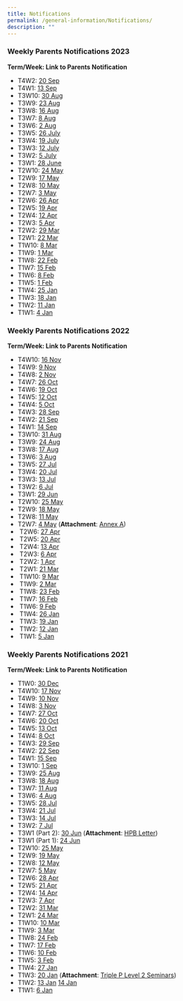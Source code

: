 ```yaml
---
title: Notifications
permalink: /general-information/Notifications/
description: ""
---
```

### Weekly Parents Notifications 2023

<b>Term/Week: Link to Parents Notification</b>

* T4W2: [20 Sep](/files/Notifications/2023/t4w2%20parents%20notification%20(20%20sep%202023).pdf)
* T4W1: [13 Sep](/files/Notifications/2023/t4w1%20parents%20notification%20(13%20sep%202023).pdf)
* T3W10: [30 Aug](/files/Notifications/2023/t3w10%20parents%20notification%20(30%20aug%202023).pdf)
* T3W9: [23 Aug](/files/Notifications/2023/t3w9%20parents%20notification%20(23%20aug%202023).pdf)
* T3W8: [16 Aug](/files/Notifications/2023/t3w8%20parents%20notification%20(16%20aug%202023).pdf)
* T3W7: [8 Aug](/files/Notifications/2023/t3w7%20parents%20notification%20(8%20aug%202023).pdf)
* T3W6: [2 Aug](/files/Notifications/2023/t3w6%20parents%20notification%20(2%20aug%202023).pdf)
* T3W5: [26 July](/files/Notifications/2023/t3w5%20parents%20notification%20(26%20jul%202023).pdf)
* T3W4: [19 July](/files/Notifications/2023/t3w4%20parents%20notification%20(19%20jul%202023).pdf)
* T3W3: [12 July](/files/Notifications/2023/t3w3%20parents%20notification%20(12%20jul%202023).pdf)
* T3W2: [5 July](/files/Notifications/2023/t3w2%20parents%20notification%20(5%20jul%202023).pdf)
* T3W1: [28 June](/files/Notifications/2023/t3w1%20parents%20notification%20(28%20jun%202023).pdf)
* T2W10: [24 May](/files/Notifications/2023/t2w10%20parents%20notification%20(24%20may%202023).pdf)
* T2W9: [17 May](/files/Notifications/2023/t2w9%20parents%20notification%20(17%20may%202023).pdf)
* T2W8: [10 May](/files/Notifications/2023/t2w8%20parents%20notification%20(10%20may%202023).pdf)
* T2W7: [3 May](/files/Notifications/2023/t2w7%20parents%20notification%20(3%20may%202023).pdf)
* T2W6: [26 Apr](/files/Notifications/2023/t2w6%20parents%20notification%20(26%20apr%202023).pdf)
* T2W5: [19 Apr](/files/Notifications/2023/t2w5%20parents%20notification%20(19%20apr%202023).pdf)
* T2W4: [12 Apr](/files/Notifications/2023/t2w4%20parents%20notification%20(12%20apr%202023).pdf)
* T2W3: [5 Apr](/files/Notifications/2023/t2w3%20parents%20notification%20(5%20apr%202023).pdf)
* T2W2: [29 Mar](/files/Notifications/2023/T2W2%20Parents%20Notification%20(29%20Mar%202023).pdf)
* T2W1: [22 Mar](/files/Notifications/2023/T2W1%20Parents%20Notification%20(22%20Mar%202023).pdf)
* T1W10: [8 Mar](/files/Notifications/2023/T1W10%20Parents%20Notification%20(8%20Mar%202023).pdf)
* T1W9: [1 Mar](/files/Notifications/2023/T1W9%20Parents%20Notification%20(1%20Mar%202023).pdf)
* T1W8: [22 Feb](/files/Notifications/2023/T1W8%20Parents%20Notification%20(22%20Feb%202023).pdf)
* T1W7: [15 Feb](/files/Notifications/2023/T1W7%20Parents%20Notification%20(15%20Feb%202023).pdf)
* T1W6: [8 Feb](/files/Notifications/2023/T1W6%20Parents%20Notification%20(8%20Feb%202023).pdf)
* T1W5: [1 Feb](/files/Notifications/2023/T1W5%20Parents%20Notification%20(1%20Feb%202023).pdf)
* T1W4: [25 Jan](/files/Notifications/2023/T1W4%20Parents%20Notification%20(25%20Jan%202023).pdf)
* T1W3: [18 Jan](/files/Notifications/2023/T1W3%20Parents%20Notification%20(18%20Jan%202023).pdf)
* T1W2: [11 Jan](/files/Notifications/2023/T1W2%20Parents%20Notification%20(11%20Jan%202023).pdf)
* T1W1: [4 Jan](/files/Notifications/2023/T1W1%20Parents%20Notification%20(4%20Jan%202023).pdf)

### Weekly Parents Notifications 2022

<b>Term/Week: Link to Parents Notification</b>

* T4W10: [16 Nov](/files/Notifications/2022/T4W10%20Parents%20Notification%20(16%20Nov%202022).pdf)
* T4W9: [9 Nov](/files/Notifications/2022/T4W9%20Parents%20Notification%20(9%20Nov%202022).pdf)
* T4W8: [2 Nov](/files/Notifications/2022/T4W8%20Parents%20Notification%20(2%20Nov%202022).pdf)
* T4W7: [26 Oct](/files/Notifications/2022/T4W7%20Parents%20Notification%20(26%20Oct%202022).pdf)
* T4W6: [19 Oct](/files/Notifications/2022/T4W6%20Parents%20Notification%20(19%20Oct%202022).pdf)
* T4W5: [12 Oct](/files/Notifications/2022/T4W5%20Parents%20Notification%20(12%20Oct%202022).pdf)
* T4W4: [5 Oct](/files/Notifications/2022/T4W4%20Parents%20Notification%20(5%20Oct%202022).pdf)
* T4W3: [28 Sep](/files/Notifications/2022/T4W3%20Parents%20Notification%20(28%20Sep%202022).pdf)
* T4W2: [21 Sep](/files/Notifications/2022/T4W2%20Parents%20Notification%20(21%20Sep%202022).pdf)
* T4W1: [14 Sep](/files/Notifications/2022/T4W1%20Parents%20Notification%20(14%20Sep%202022).pdf)
* T3W10: [31 Aug](/files/Notifications/2022/T3W10%20Parents%20Notification%20(31%20Aug%202022).pdf)
* T3W9: [24 Aug](/files/Notifications/2022/T3W9%20Parents%20Notification%20(24%20Aug%202022).pdf)
* T3W8: [17 Aug](/files/Notifications/2022/T3W8%20Parents%20Notification%20(17%20Aug%202022).pdf)
* T3W6: [3 Aug](/files/Notifications/2022/T3W6%20Parents%20Notification%20(3%20Aug%202022).pdf)
* T3W5: [27 Jul](/files/Notifications/2022/T3W5%20Parents%20Notification%20(27%20Jul%202022).pdf)
* T3W4: [20 Jul](/files/Notifications/2022/T3W4%20Parents%20Notification%20(20%20Jul%202022).pdf)
* T3W3: [13 Jul](/files/Notifications/2022/T3W3%20Parents%20Notification%20(13%20Jul%202022).pdf)
* T3W2: [6 Jul](/files/Notifications/2022/T3W2%20Parents%20Notification%20(6%20Jul%202022).pdf)
* T3W1: [29 Jun](/files/Notifications/2022/T3W1%20Parents%20Notification%20(29%20Jun%202022).pdf)
* T2W10: [25 May](/files/Notifications/2022/T2W10%20Parents%20Notification%20(25%20May%202022).pdf)
* T2W9: [18 May](/files/Notifications/2022/T2W9%20Parents%20Notification%20(18%20May%202022).pdf)
* T2W8: [11 May](/files/Notifications/2022/T2W8%20Parents%20Notification%20(11%20May%202022).pdf)
* T2W7: [4 May](/files/Notifications/2022/T2W7%20Parents%20Notification%20(4%20May%202022).pdf) (<b>Attachment</b>: [Annex A](/files/Notifications/2022/Guide%20for%20Parents%20on%20PG%20Mobile%20App%20(Meetings%20Feature)%20User%20Guide%20(April%202022).pdf))
* &nbsp;T2W6: [27 Apr](/files/Notifications/2022/T2W6%20Parents%20notification%20(27%20Apr%202022).pdf)
* &nbsp;T2W5: [20 Apr](/files/Notifications/2022/T2W5%20Parents%20notification%20(20%20Apr%202022).pdf)
* &nbsp;T2W4: [13 Apr](/files/Notifications/2022/T2W4%20Parents%20notification%20(13%20Apr%202022).pdf)
* &nbsp;T2W3: [6 Apr](/files/Notifications/2022/T2W3%20Parents%20notification%20(6%20Apr%202022).pdf)
* &nbsp;T2W2: [1 Apr](/files/Notifications/2022/T2W2%20Parents%20notification%20(1%20Apr%202022)_updated%204Apr2022.pdf)
* &nbsp;T2W1: [21 Mar](/files/Notifications/2022/T2W1%20Parents%20notification%20(21%20Mar%202022).pdf)
* &nbsp;T1W10: [9 Mar](/files/Notifications/2022/T1W10%20Parents%20notification%20(9%20Mar%202022).pdf)
* &nbsp;T1W9: [2 Mar](/files/Notifications/2022/T1W9%20Parents%20notification%20(2%20Mar%202022).pdf)
* &nbsp;T1W8: [23 Feb](/files/Notifications/2022/T1W8%20Parents%20notification%20(23%20Feb%202022).pdf)
* &nbsp;T1W7: [16 Feb](/files/Notifications/2022/T1W7%20Parents%20notification%20(16%20Feb%202022).pdf)
* &nbsp;T1W6: [9 Feb](/files/Notifications/2022/T1W6%20Parents%20notification%20(9%20Feb%202022).pdf)
* &nbsp;T1W4: [26 Jan](/files/Notifications/2022/T1W4%20Parents%20notification%20(26%20Jan%202022).pdf)
* &nbsp;T1W3: [19 Jan](/files/Notifications/2022/T1W3%20Parents%20Notification%20(19%20Jan%202022).pdf)
* &nbsp;T1W2: [12 Jan](/files/Notifications/2022/T1W2%20Parents%20Notification%20(12%20Jan%202022).pdf)
* &nbsp;T1W1: [5 Jan](/files/Notifications/2022/T1W1%20Parents%20Notification%20(5%20Jan%202022).pdf)

### Weekly Parents Notifications 2021

<b>Term/Week: Link to Parents Notification</b>

* T1W0: [30 Dec](/files/Notifications/2021/T1W0%20Parents%20notification%20(30%20Dec%202021).pdf)
* T4W10: [17 Nov](/files/Notifications/2021/T4W10%20Parents%20Notification%20(17Nov%202021).pdf)
* T4W9: [10 Nov](/files/Notifications/2021/T4W9%20Parents%20Notification%20(10%20Nov%202021).pdf)
* T4W8: [3 Nov](/files/Notifications/2021/T4W8%20Parents%20Notification%20(3%20Nov%202021).pdf)
* T4W7: [27 Oct](/files/Notifications/2021/T4W7%20Parents'%20Notification%20(27%20Oct%202021).pdf)
* T4W6: [20 Oct](/files/Notifications/2021/T4W6%20Parents%20Notification%20(20%20Oct%202021).pdf)
* T4W5: [13 Oct](/files/Notifications/2021/T4W5%20Parents%20Notification%20(13%20Oct%202021).pdf)
* T4W4: [8 Oct](/files/Notifications/2021/T4W4%20Parents%20Notification%20(8%20Oct%202021).pdf)
* T4W3: [29 Sep](/files/Notifications/2021/T4W3%20Parents%20Notification%20(29Sep2021).pdf)
* T4W2: [22 Sep](/files/Notifications/2021/T4W2%20Parents%20Notification%20(22%20Sep%202021).pdf)
* T4W1: [15 Sep](/files/Notifications/2021/T4W1%20Parents%20Notification%20(15%20Sep%202021).pdf)
* T3W10: [1 Sep](/files/Notifications/2021/T3W10%20Parents%20Notification%20(1%20Sep%202021).pdf)
* T3W9: [25 Aug](/files/Notifications/2021/T3W9%20Parents%20Notification%20(25%20AUG%202021).pdf)
* T3W8: [18 Aug](/files/Notifications/2021/T3W8%20Parents%20Notification%20(18%20AUG%202021).pdf)
* T3W7: [11 Aug](/files/Notifications/2021/T3W7%20Parents%20Notification%20(11Aug2021).pdf)
* T3W6: [4 Aug](/files/Notifications/2021/T3W6%20Parents%20Notification%20(4%20AUG%202021).pdf)
* T3W5: [28 Jul](/files/Notifications/2021/T3W5%20Parents%20Notification%20(28%20Jul%202021).pdf)
* T3W4: [21 Jul](/files/Notifications/2021/T3W4%20Parents%20Notification%20(21%20Jul%202021).pdf)
* T3W3: [14 Jul](/files/Notifications/2021/T3W3%20Parents%20Notification%20(14%20Jul%202021).pdf)
* T3W2: [7 Jul](/files/Notifications/2021/T3W2%20Parents%20Notification%20(7%20Jul%202021).pdf)
* T3W1 (Part 2): [30 Jun](/files/Notifications/2021/T3W1%20Parents%20Notification%20(Part%202).pdf) (<b>Attachment</b>: [HPB Letter](/files/Notifications/2021/Phase3HA%20Resumption%20of%20Services_Merged%20Letter%20to%20Primary%20School%20Parents.pdf))
* T3W1 (Part 1): [24 Jun](/files/Notifications/2021/T3W1%20Parents%20Notification%20(Part%201).pdf)
* T2W10: [25 May](/files/Notifications/2021/T2W10%20Parents%20Notification%20(25%20May%202021).pdf)
* T2W9: [19 May](/files/Notifications/2021/T2W9%20Parents%20Notification%20(19%20May%202021).pdf)
* T2W8: [12 May](/files/Notifications/2021/T2W8%20Parents%20Notification%20(12%20May%202021).pdf)
* T2W7: [5 May](/files/Notifications/2021/T2W7%20Parents%20Notification%20(5%20May%202021).pdf)
* T2W6: [28 Apr](/files/Notifications/2021/T2W6%20Parents%20Notification%20(28%20Apr%202021).pdf)
* T2W5: [21 Apr](/files/Notifications/2021/T2W5%20Parents%20Notification%20(21%20Apr%202021).pdf)
* T2W4: [14 Apr](/files/Notifications/2021/T2W4%20Parents%20notification%20(14%20Apr%202021).pdf)
* T2W3: [7 Apr](/files/Notifications/2021/T2W3%20Parents%20notification%20(7%20Apr%202021).pdf)
* T2W2: [31 Mar](/files/Notifications/2021/T2W2%20Parents%20notification%20(31%20Mar%202021).pdf)
* T2W1: [24 Mar](/files/Notifications/2021/T2W1%20Parents%20notification%20(24%20Mar%202021).pdf)
* T1W10: [10 Mar](/files/Notifications/2021/T1W10%20Parents%20notification%20(10%20Mar%202021).pdf)
* T1W9: [3 Mar](/files/Notifications/2021/T1W9%20Parents%20Notification%20(3%20Mar%202021).pdf)
* T1W8: [24 Feb](/files/Notifications/2021/T1W8%20Parents%20Notification%20(24%20Feb%202021).pdf)
* T1W7: [17 Feb](/files/Notifications/2021/T1W7%20Parents%20Notification%20(17%20Feb%202021).pdf)
* T1W6: [10 Feb](/files/Notifications/2021/T1W6%20Parents%20Notification%20(10%20Feb%202021)_version%202.pdf)
* T1W5: [3 Feb](/files/Notifications/2021/T1W5%20Parents%20Notification%20(3%20Feb%202021).pdf)
* T1W4: [27 Jan](/files/Notifications/2021/T1W4%20Parents%20Notification%20(27%20Jan%202021).pdf)
* T1W3: [20 Jan](/files/Notifications/2021/T1W3%20Parents%20Notification%20(20%20Jan%202021)_final.pdf) (<b>Attachment</b>: [Triple P Level 2 Seminars](/files/Notifications/2021/L2%20Seminar%20Infographic%20-%20Run%201.pdf))
* T1W2: [13 Jan](/files/Notifications/2021/T1W2%20Parents%20Notification%20(13%20JAN%202021).pdf) [14 Jan](/files/Notifications/2021/T1W2%20Parents%20Notification%20(14%20JAN%202021).pdf)
* T1W1: [6 Jan](/files/Notifications/2021/T1W1%20Parents%20Notification%20(6%20JAN%202021).pdf)